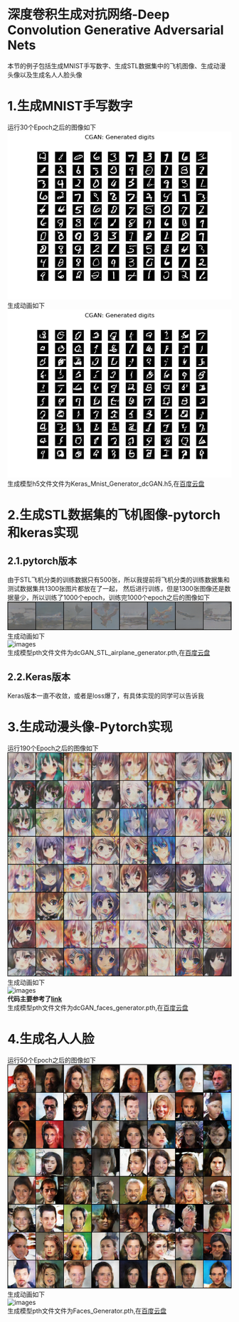 深度卷积生成对抗网络-Deep Convolution Generative Adversarial Nets
===
本节的例子包括生成MNIST手写数字、生成STL数据集中的飞机图像、生成动漫头像以及生成名人人脸头像
# 1.生成MNIST手写数字
运行30个Epoch之后的图像如下<br/>
![images](results/MNIST_30_Keras.png)<br/>
生成动画如下<br/>
![images](results/MNIST_30_Keras.gif)<br/>
生成模型h5文件文件为Keras_Mnist_Generator_dcGAN.h5,在[百度云盘](https://pan.baidu.com/s/1JWLMbibaH1yGZKcIvyT4hQ#list/path=%2F%E6%A8%A1%E5%9E%8B)

# 2.生成STL数据集的飞机图像-pytorch和keras实现
## 2.1.pytorch版本
由于STL飞机分类的训练数据只有500张，所以我提前将飞机分类的训练数据集和测试数据集共1300张图片都放在了一起，
然后进行训练，但是1300张图像还是数据量少，所以训练了1000个epoch，训练完1000个epoch之后的图像如下<br/>
![images](results/STL_airplane_990_pytorch.png)<br/>
生成动画如下<br/>
![images](results/STL_airplane_pytorch.gif)<br/>
生成模型pth文件文件为dcGAN_STL_airplane_generator.pth,在[百度云盘](https://pan.baidu.com/s/1JWLMbibaH1yGZKcIvyT4hQ#list/path=%2F%E6%A8%A1%E5%9E%8B)

## 2.2.Keras版本
Keras版本一直不收敛，或者是loss爆了，有具体实现的同学可以告诉我

# 3.生成动漫头像-Pytorch实现
运行190个Epoch之后的图像如下<br/>
![images](results/AnimateFaces_190.png)<br/>
生成动画如下<br/>
![images](results/AnimateFaces.gif)<br/>
**代码主要参考了[link](https://github.com/chenyuntc/pytorch-book/tree/master/chapter7-GAN%E7%94%9F%E6%88%90%E5%8A%A8%E6%BC%AB%E5%A4%B4%E5%83%8F)**<br/>
生成模型pth文件文件为dcGAN_faces_generator.pth,在[百度云盘](https://pan.baidu.com/s/1JWLMbibaH1yGZKcIvyT4hQ#list/path=%2F%E6%A8%A1%E5%9E%8B)

# 4.生成名人人脸
运行50个Epoch之后的图像如下<br/>
![images](results/Faces_50.png)<br/>
生成动画如下<br/>
![images](results/Faces_50.gif)<br/>
生成模型pth文件文件为Faces_Generator.pth,在[百度云盘](https://pan.baidu.com/s/1JWLMbibaH1yGZKcIvyT4hQ#list/path=%2F%E6%A8%A1%E5%9E%8B)


